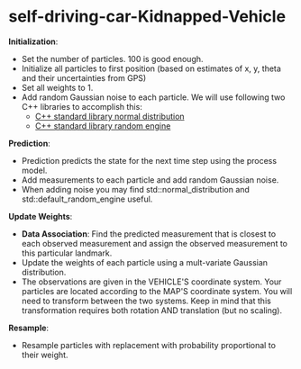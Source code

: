 # self-driving-car-Kidnapped-Vehicle


**Initialization**:
- Set the number of particles. 100 is good enough.
- Initialize all particles to first position (based on estimates of x, y, theta and their uncertainties from GPS)
- Set all weights to 1. 
- Add random Gaussian noise to each particle. We will use following two C++ libraries to accomplish this:
    - [C++ standard library normal distribution](http://en.cppreference.com/w/cpp/numeric/random/normal_distribution) 
    - [C++ standard library random engine](http://www.cplusplus.com/reference/random/default_random_engine/)

**Prediction**:
- Prediction predicts the state for the next time step using the process model.
- Add measurements to each particle and add random Gaussian noise.
- When adding noise you may find std::normal_distribution and std::default_random_engine useful.

**Update Weights**:
- **Data Association**: Find the predicted measurement that is closest to each observed measurement and assign the observed measurement to this particular landmark.
- Update the weights of each particle using a mult-variate Gaussian distribution. 
- The observations are given in the VEHICLE'S coordinate system. Your particles are located according to the MAP'S coordinate system. You will need to transform between the two systems. Keep in mind that this transformation requires both rotation AND translation (but no scaling).  
  
**Resample**:
- Resample particles with replacement with probability proportional to their weight.
